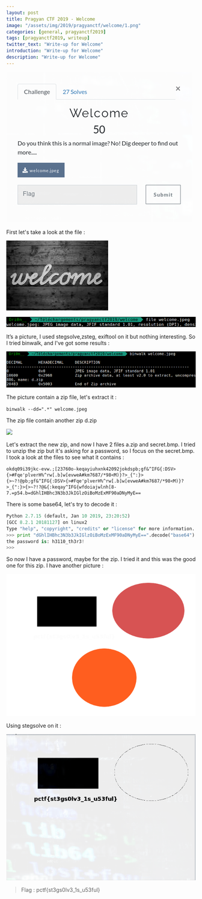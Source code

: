 ```yaml
---
layout: post
title: Pragyan CTF 2019 - Welcome
image: "/assets/img/2019/pragyanctf/welcome/1.png"
categories: [general, pragyanctf2019]
tags: [pragyanctf2019, writeup]
twitter_text: "Write-up for Welcome"
introduction: "Write-up for Welcome"
description: "Write-up for Welcome"
---
```


![](/assets/img/2019/pragyanctf/welcome/1.png)

First let's take a look at the file :

![](/assets/img/2019/pragyanctf/welcome/welcome.jpeg)

![](/assets/img/2019/pragyanctf/welcome/2.png)

It’s a picture, I used stegsolve,zsteg, exiftool on it but nothing interesting. So I tried binwalk, and I've got some results :

![](/assets/img/2019/pragyanctf/welcome/3.png)

The picture contain a zip file, let's extract it :

```binwalk --dd=".*" welcome.jpeg```

The zip file contain another zip d.zip

![](/assets/img/2019/pragyanctf/welcome/4.png)

Let's extract the new zip, and now I have 2 files a.zip and secret.bmp. I tried to unzip the zip but it's asking for a password, so I focus on the secret.bmp. I took a look at the files to see what it contains :

```
okdq09i39jkc-evw.;[23760o-keqayiuhxnk42092jokdspb;gf&^IFG{:DSV>{>#Fqe'plverH%^rw[.b]w[evweA#km7687/*98<M)}?>_{":}>{>~?!@pb;gf&^IFG{:DSV>{>#Fqe'plverH%^rw[.b]w[evweA#km7687/*98<M)}?>_{":}>{>~?!?@&{:keqay^IFG{wfdoiajwlnh[8-7.=p54.b=dGhlIHBhc3N3b3JkIGlzOiBoMzExMF90aDNyMyE==
```

There is some base64, let's try to decode it :

```python
Python 2.7.15 (default, Jan 10 2019, 23:20:52) 
[GCC 8.2.1 20181127] on linux2
Type "help", "copyright", "credits" or "license" for more information.
>>> print "dGhlIHBhc3N3b3JkIGlzOiBoMzExMF90aDNyMyE==".decode("base64")
the password is: h3110_th3r3!
>>> 
```

So now I have a password, maybe for the zip. I tried it and this was the good one for this zip.
I have another picture :

![](/assets/img/2019/pragyanctf/welcome/a.png)

Using stegsolve on it : 

![](/assets/img/2019/pragyanctf/welcome/5.png)

> Flag : pctf{st3gs0lv3_1s_u53ful}